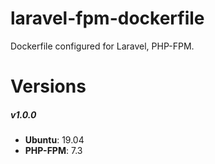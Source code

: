 
# laravel-fpm-dockerfile

Dockerfile configured for Laravel, PHP-FPM.

# Versions

##### v1.0.0

- **Ubuntu**: 19.04
- **PHP-FPM**: 7.3
